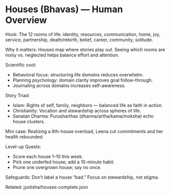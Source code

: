 # Houses (Bhavas) — Human Overview

Hook:
The 12 rooms of life: identity, resources, communication, home, joy, service, partnership, death/rebirth, belief, career, community, solitude.

Why it matters:
Houses map where stories play out. Seeing which rooms are noisy vs. neglected helps balance effort and attention.

Scientific cool:
- Behavioral focus: structuring life domains reduces overwhelm.
- Planning psychology: domain clarity improves goal follow-through.
- Journaling across domains increases self-awareness.

Story Triad:
- Islam: Rights of self, family, neighbors — balanced life as faith in action.
- Christianity: Vocation and stewardship across spheres of life.
- Sanatan Dharma: Purusharthas (dharma/artha/kama/moksha) echo house clusters.

Mini case:
Realizing a 6th-house overload, Leena cut commitments and her health rebounded.

Level-up Quests:
- Score each house 1–10 this week.
- Pick one underfed house; add a 10-minute habit.
- Prune one overgrown house; say no once.

Safeguards:
Don’t label a house “bad.” Focus on stewardship, not stigma.

Related: jyotisha/houses-complete.json

